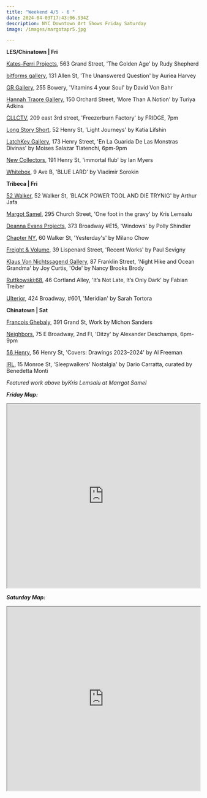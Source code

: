 ```yaml
---
title: "Weekend 4/5 - 6 "
date: 2024-04-03T17:43:06.934Z
description: NYC Downtown Art Shows Friday Saturday
image: /images/margotapr5.jpg

---
```

**L﻿ES/Chinatown | Fri**

[Kates-Ferri Projects](https://www.katesferriprojects.com/), 563 Grand Street, 'The Golden Age' by Rudy Shepherd

[bitforms gallery](https://partiful.com/e/hcVaBFqC3yx9LfF63zQ1), 131 Allen St, 'The Unanswered Question' by Auriea Harvey

[GR Gallery](https://www.gr-gallery.com/exhibitions/david-von-bahr/), 255 Bowery, 'Vitamins 4 your Soul' by David Von Bahr

[Hannah Traore Gallery](https://hannahtraoregallery.com/exhibition/more-than-a-notion/), 150 Orchard Street, 'More Than A Notion' by Turiya Adkins

[CLLCTV](https://partiful.com/e/nYB4JS5N0IVs7Fr7WTcR), 209 east 3rd street, 'Freezerburn Factory' by FRIDGE, 7pm

[Long Story Short](https://www.lss.gallery/cities/new-york), 52 Henry St, 'Light Journeys' by Katia Lifshin

[LatchKey Gallery](https://www.latchkey-gallery.com/), 173 Henry Street, 'En La Guarida De Las Monstras Divinas' by Moises Salazar Tlatenchi, 6pm-9pm

[New Collectors](https://www.newcollectorsgallery.com/exhibitions/immortal-flub), 191 Henry St, 'immortal flub' by Ian Myers 

[Whitebox](https://whiteboxnyc.org/2024/les/vladimir-sorokin/), 9 Ave B, 'BLUE LARD' by Vladimir Sorokin

**Tribeca | Fri**

[52 Walker](https://www.52walker.com/exhibitions/black-power-tool-and-die-trynig), 52 Walker St, 'BLACK POWER TOOL AND DIE TRYNIG' by Arthur Jafa

[Margot Samel](https://www.margotsamel.com/exhibition/one-foot-in-the-gravy/), 295 Church Street, 'One foot in the gravy' by Kris Lemsalu

[Deanna Evans Projects](https://www.deannaevansprojects.com/polly-shindler-windows), 373 Broadway #E15, 'Windows' by Polly Shindler

[Chapter NY](https://chapter-ny.com/exhibitions/yesterdays/), 60 Walker St, 'Yesterday's' by Milano Chow

[Freight & Volume](http://www.freightandvolume.com/exhibitions/paul-sevigny-recent-works), 39 Lispenard Street, 'Recent Works' by Paul Sevigny

[Klaus Von Nichtssagend Gallery](https://klausgallery.com/), 87 Franklin Street, 'Night Hike and Ocean Grandma' by Joy Curtis, 'Ode' by Nancy Brooks Brody

[Ruttkowski;68](https://www.ruttkowski68.com/exhibition/its-not-late-its-only-dark/), 46 Cortland Alley, 'It’s Not Late, It’s Only Dark' by Fabian Treiber

[Ulterior](https://www.ulteriorgallery.com/sarah-tortora_meridian), 424 Broadway, #601, 'Meridian' by Sarah Tortora

**C﻿hinatown | Sat**

[Francois Ghebaly](http://ghebaly.com/), 391 Grand St, Work by Michon Sanders

[Neighbors](https://www.instagram.com/neighbors_chinatown), 75 E Broadway, 2nd Fl, 'Ditzy' by Alexander Deschamps, 6pm-9pm

[56 Henry](https://56henry.nyc/exhibitions/covers-drawings-2023-2024), 56 Henry St, 'Covers: Drawings 2023–2024' by Al Freeman

[I﻿RL](https://www.instagram.com/irl.nyc), 15 Monroe St, 'Sleepwalkers' Nostalgia' by Dario Carratta, curated by Benedetta Monti

*F﻿eatured work above byKris Lemsalu at Marrgot Samel*

***F﻿riday Map:***

<iframe src="https://www.google.com/maps/d/u/1/embed?mid=1h27orRdst0QfsHP7uosIFmKss5XjApE&ehbc=2E312F" width="100%" height="480"></iframe>

***S﻿aturday Map:*** 

<iframe src="https://www.google.com/maps/d/u/1/embed?mid=1a3r5jiyaHZpBbY-rwai2ikNvbrDadDM&ehbc=2E312F" width="100%" height="480"></iframe>
